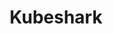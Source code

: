 ---
codehost: https://github.com/kubeshark/kubeshark
logohandle: kubesharkco
sort: kubeshark
title: Kubeshark
twitter: https://x.com/kubeshark_oss
website: https://kubeshark.co/
---